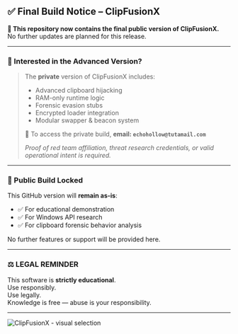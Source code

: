 ## ✅ Final Build Notice – ClipFusionX

**🎯 This repository now contains the final public version of ClipFusionX.**  
No further updates are planned for this release.

---

### 🔐 Interested in the Advanced Version?

> The **private** version of ClipFusionX includes:
> - Advanced clipboard hijacking
> - RAM-only runtime logic
> - Forensic evasion stubs
> - Encrypted loader integration
> - Modular swapper & beacon system
>  
> 🔑 To access the private build, **email: `echohollow@tutamail.com`**  
>  
> *Proof of red team affiliation, threat research credentials, or valid operational intent is required.*

---

### 📌 Public Build Locked

This GitHub version will **remain as-is**:
- ✅ For educational demonstration
- ✅ For Windows API research
- ✅ For clipboard forensic behavior analysis

No further features or support will be provided here.

---

### ⚖️ LEGAL REMINDER  
This software is **strictly educational**.  
Use responsibly.  
Use legally.  
Knowledge is free — abuse is your responsibility.

---

![ClipFusionX - visual selection](https://github.com/user-attachments/assets/785e558d-d6ff-4a22-8bba-d1b97284a8cb)
